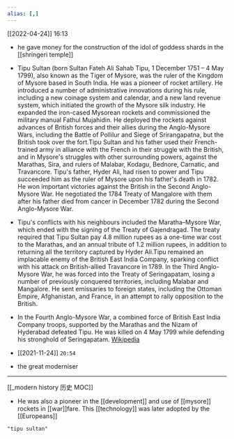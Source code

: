 ```yaml
---
alias: [,]
---
```


[[2022-04-24]] 16:13
- he gave money for the construction of the idol of goddess shards in the [[shringeri temple]]

- Tipu Sultan (born  Sultan Fateh Ali Sahab Tipu, 1 December 1751 – 4 May 1799), also known as the Tiger of Mysore, was the ruler of the Kingdom of Mysore based in South India. He was a pioneer of rocket artillery. He introduced a number of administrative innovations during his rule, including a new coinage system and calendar, and a new land revenue system, which initiated the growth of the Mysore silk industry. He expanded the iron-cased Mysorean rockets and commissioned the military manual Fathul Mujahidin. He deployed the rockets against advances of British forces and their allies during the Anglo-Mysore Wars, including the Battle of Pollilur and Siege of Srirangapatna, but the British took over the fort.Tipu Sultan and his father used their French-trained army in alliance with the French in their struggle with the British, and in Mysore's struggles with other surrounding powers, against the Marathas, Sira, and rulers of Malabar, Kodagu, Bednore, Carnatic, and Travancore. Tipu's father, Hyder Ali, had risen to power and Tipu succeeded him as the ruler of Mysore upon his father's death in 1782. He won important victories against the British in the Second Anglo-Mysore War. He negotiated the 1784 Treaty of Mangalore with them after his father died from cancer in December 1782 during the Second Anglo-Mysore War.

- Tipu's conflicts with his neighbours included the Maratha–Mysore War, which ended with the signing of the Treaty of Gajendragad. The treaty required that Tipu Sultan pay 4.8 million rupees as a one-time war cost to the Marathas, and an annual tribute of 1.2 million rupees, in addition to returning all the territory captured by Hyder Ali.Tipu remained an implacable enemy of the British East India Company, sparking conflict with his attack on British-allied Travancore in 1789. In the Third Anglo-Mysore War, he was forced into the Treaty of Seringapatam, losing a number of previously conquered territories, including Malabar and Mangalore. He sent emissaries to foreign states, including the Ottoman Empire, Afghanistan, and France, in an attempt to rally opposition to the British.

- In the Fourth Anglo-Mysore War, a combined force of British East India Company troops, supported by the Marathas and the Nizam of Hyderabad defeated Tipu. He was killed on 4 May 1799 while defending his stronghold of Seringapatam.
[Wikipedia](https://en.wikipedia.org/wiki/Tipu%20Sultan)

- [[2021-11-24]] `20:54`
- the great moderniser
*****************************
[[_modern history 历史 MOC]]
- He was also a pioneer in the [[development]] and use of [[mysore]] rockets in [[war]]fare. This [[technology]] was later adopted by the [[Europeans]]

```query
"tipu sultan"
```
